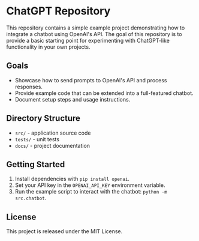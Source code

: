 # ChatGPT Repository

This repository contains a simple example project demonstrating how to integrate a chatbot using OpenAI's API. The goal of this repository is to provide a basic starting point for experimenting with ChatGPT-like functionality in your own projects.

## Goals

- Showcase how to send prompts to OpenAI's API and process responses.
- Provide example code that can be extended into a full-featured chatbot.
- Document setup steps and usage instructions.

## Directory Structure

- `src/` - application source code
- `tests/` - unit tests
- `docs/` - project documentation

## Getting Started

1. Install dependencies with `pip install openai`.
2. Set your API key in the `OPENAI_API_KEY` environment variable.
3. Run the example script to interact with the chatbot: `python -m src.chatbot`.

## License

This project is released under the MIT License.
